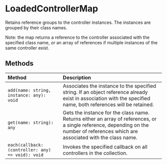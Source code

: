 # LoadedControllerMap
Retains reference groups to the controller instances. The instances are grouped by their class names. 

Note: the map returns a reference to the controller associated with the specified class name, _or_ an array of references if multiple instances of the same controller exist.

## Methods

| Method            | Description|
|:------------------|:-----------|
|`add(name: string, instance: any): void`| Associates the instance to the specified string. If an object reference already exist in association with the specified name, both references will be retained.
|`get(name: string): any`|Gets the instance for the class name. Returns either an array of references, or a single reference, depending on the number of references which are associated with the class name.
|`each(callback: (controller: any) => void): void`|Invokes the specified callback on all controllers in the collection.